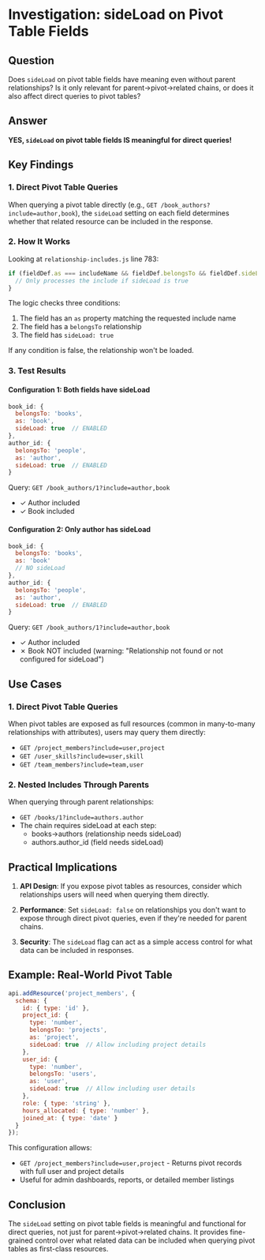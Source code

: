 # Investigation: sideLoad on Pivot Table Fields

## Question
Does `sideLoad` on pivot table fields have meaning even without parent relationships? Is it only relevant for parent→pivot→related chains, or does it also affect direct queries to pivot tables?

## Answer
**YES, `sideLoad` on pivot table fields IS meaningful for direct queries!**

## Key Findings

### 1. Direct Pivot Table Queries
When querying a pivot table directly (e.g., `GET /book_authors?include=author,book`), the `sideLoad` setting on each field determines whether that related resource can be included in the response.

### 2. How It Works
Looking at `relationship-includes.js` line 783:
```javascript
if (fieldDef.as === includeName && fieldDef.belongsTo && fieldDef.sideLoad) {
  // Only processes the include if sideLoad is true
}
```

The logic checks three conditions:
1. The field has an `as` property matching the requested include name
2. The field has a `belongsTo` relationship
3. The field has `sideLoad: true`

If any condition is false, the relationship won't be loaded.

### 3. Test Results

#### Configuration 1: Both fields have sideLoad
```javascript
book_id: { 
  belongsTo: 'books',
  as: 'book',
  sideLoad: true  // ENABLED
},
author_id: {
  belongsTo: 'people',
  as: 'author',
  sideLoad: true  // ENABLED
}
```
Query: `GET /book_authors/1?include=author,book`
- ✓ Author included
- ✓ Book included

#### Configuration 2: Only author has sideLoad
```javascript
book_id: { 
  belongsTo: 'books',
  as: 'book'
  // NO sideLoad
},
author_id: {
  belongsTo: 'people',
  as: 'author',
  sideLoad: true  // ENABLED
}
```
Query: `GET /book_authors/1?include=author,book`
- ✓ Author included
- ✗ Book NOT included (warning: "Relationship not found or not configured for sideLoad")

## Use Cases

### 1. Direct Pivot Table Queries
When pivot tables are exposed as full resources (common in many-to-many relationships with attributes), users may query them directly:
- `GET /project_members?include=user,project`
- `GET /user_skills?include=user,skill`
- `GET /team_members?include=team,user`

### 2. Nested Includes Through Parents
When querying through parent relationships:
- `GET /books/1?include=authors.author`
- The chain requires sideLoad at each step:
  - books→authors (relationship needs sideLoad)
  - authors.author_id (field needs sideLoad)

## Practical Implications

1. **API Design**: If you expose pivot tables as resources, consider which relationships users will need when querying them directly.

2. **Performance**: Set `sideLoad: false` on relationships you don't want to expose through direct pivot queries, even if they're needed for parent chains.

3. **Security**: The `sideLoad` flag can act as a simple access control for what data can be included in responses.

## Example: Real-World Pivot Table
```javascript
api.addResource('project_members', {
  schema: {
    id: { type: 'id' },
    project_id: { 
      type: 'number',
      belongsTo: 'projects',
      as: 'project',
      sideLoad: true  // Allow including project details
    },
    user_id: {
      type: 'number', 
      belongsTo: 'users',
      as: 'user',
      sideLoad: true  // Allow including user details
    },
    role: { type: 'string' },
    hours_allocated: { type: 'number' },
    joined_at: { type: 'date' }
  }
});
```

This configuration allows:
- `GET /project_members?include=user,project` - Returns pivot records with full user and project details
- Useful for admin dashboards, reports, or detailed member listings

## Conclusion
The `sideLoad` setting on pivot table fields is meaningful and functional for direct queries, not just for parent→pivot→related chains. It provides fine-grained control over what related data can be included when querying pivot tables as first-class resources.